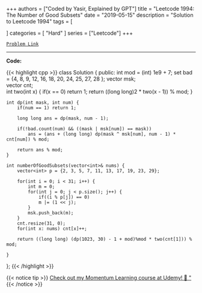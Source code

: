 
+++
authors = ["Coded by Yasir, Explained by GPT"]
title = "Leetcode 1994: The Number of Good Subsets"
date = "2019-05-15"
description = "Solution to Leetcode 1994"
tags = [
    
]
categories = [
    "Hard"
]
series = ["Leetcode"]
+++



[`Problem Link`](https://leetcode.com/problems/the-number-of-good-subsets/description/)

---

**Code:**

{{< highlight cpp >}}
class Solution {
public:
    int mod = (int) 1e9 + 7;
    set<int> bad = {4, 8, 9, 12, 16, 18, 20, 24, 25, 27, 28 };
    vector<int> msk;    
    vector<int> cnt;    
    int two(int x) {
        if(x == 0) return 1;
        return ((long long)2 * two(x - 1)) % mod;
    }
    
    int dp(int mask, int num) {
        if(num == 1) return 1;
        
        long long ans = dp(mask, num - 1);
        
        if(!bad.count(num) && ((mask | msk[num]) == mask))
            ans = (ans + (long long) dp(mask ^ msk[num], num - 1) * cnt[num]) % mod;
        
        return ans % mod;
    }
    
    int numberOfGoodSubsets(vector<int>& nums) {
        vector<int> p = {2, 3, 5, 7, 11, 13, 17, 19, 23, 29};

        for(int i = 0; i < 31; i++) {
            int m = 0;
            for(int j = 0; j < p.size(); j++) {
                if((i % p[j]) == 0)
                m |= (1 << j);
            }
            msk.push_back(m);
        }
        cnt.resize(31, 0);
        for(int x: nums) cnt[x]++;
        
        return ((long long) (dp(1023, 30) - 1 + mod)%mod * two(cnt[1])) % mod;
        
    }
};
{{< /highlight >}}



{{< notice tip >}}
[Check out my Momentum Learning course at Udemy! 🚀 "](https://www.udemy.com/course/blind-75-the-data-structures-and-algorithms-essentials/)
{{< /notice >}}

